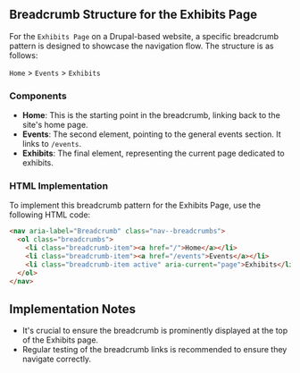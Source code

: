 
## Breadcrumb Structure for the Exhibits Page

For the `Exhibits Page` on a Drupal-based website, a specific breadcrumb pattern is designed to showcase the navigation flow. The structure is as follows:

`Home` > `Events` > `Exhibits`

### Components
- **Home**: This is the starting point in the breadcrumb, linking back to the site's home page.
- **Events**: The second element, pointing to the general events section. It links to `/events`.
- **Exhibits**: The final element, representing the current page dedicated to exhibits.

### HTML Implementation
To implement this breadcrumb pattern for the Exhibits Page, use the following HTML code:

```html
<nav aria-label="Breadcrumb" class="nav--breadcrumbs">
  <ol class="breadcrumbs">
    <li class="breadcrumb-item"><a href="/">Home</a></li>
    <li class="breadcrumb-item"><a href="/events">Events</a></li>
    <li class="breadcrumb-item active" aria-current="page">Exhibits</li>
  </ol>
</nav>
```

## Implementation Notes
- It's crucial to ensure the breadcrumb is prominently displayed at the top of the Exhibits page.
- Regular testing of the breadcrumb links is recommended to ensure they navigate correctly.
